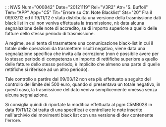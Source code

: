  :  : NWS Num="000842" Date="20121119" Rel="V3R2" Atr="S. Buffoli" Tem="APP" App="C5" Tit="Errore su Ctr. Note Blacklist" Sts="20"
Fra il 09/03/12 ed il 19/11/12 è stata distribuita una versione della trasmissione dati black list
in cui non veniva effettuata la trasmissione, nè data alcuna segnalazione delle note di accredito, se di importo superiore a quello delle fatture dello stesso periodo di trasmissione.

A regime, se si tenta di trasmettere una comunicazione black-list in cui il totale delle operazioni da trasmettere risulti negativo, viene data una segnalazione specifica che invita alla correzione (non è possibile avere per lo stesso periodo di competenza un importo di rettifiche superiore a quello delle fatture dello stesso periodo, è implicito che almeno una parte di quelle rettifiche si riferisce ad un altro periodo).

Tale controllo a partire dal 09/03/12 non era più effettuato a seguito del controllo del limite dei 500 euro, quando si presentava un totale negativo, in questi caso, la trasmissione del dato veniva semplicemente omessa senza alcuna segnalazione.

Si consiglia quindi di riportate la modifica effettuata al pgm C5MB02S in data 19/11/12 (si tratta
di una specifica) e controllare le note inserite nell'archivio dei movimenti black list con una versione di dev contenente l'errore.

